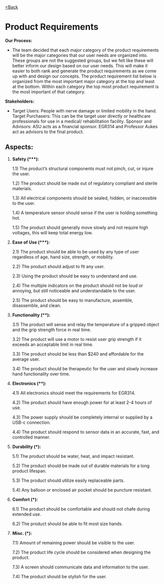[<Back](https://team-208-github-io.github.io/egr314-team208.github.io/)

# Product Requirements

**Our Process:**

* The team decided that each major category of the product requirements will  be the major categories that our user needs are organized into. These groups are not the suggested groups, but we felt like these will better inform our design based on our user needs. This will make it easier to both rank and generate the product requirements as we come up with and design our concepts. The product requirement list below is organized from the most important major category at the top and least at the bottom. Within each category the top most product requirement is the most important of that category.

**Stakeholders:**

* Target Users: People with nerve damage or limited mobility in the hand.
Target Purchasers: This can be the target user directly or healthcare professionals for use in a medical/ rehabilitation facility.
Sponsor and Advisors: ASU acts as a financial sponsor. EGR314 and Professor Aukes act as advisors to the final product.


## <a id="_u39aaa78yxfo"></a>Aspects:

1. __Safety \(\*\*\*\):__

    1\.1\) The product’s structural components must not pinch, cut, or injure the user\. 

    1\.2\) The product should be made out of regulatory compliant and sterile materials\.

    1\.3\) All electrical components should be sealed, hidden, or inaccessible to the user\.

    1\.4\) A temperature sensor should sense if the user is holding something hot\.

    1\.5\) The product should generally move slowly and not require high voltages, this will keep total energy low\.

1. __Ease of Use \(\*\*\*\):__

    2\.1\) The product should be able to be used by any type of user regardless of age, hand size, strength, or mobility\.

    2\.2\) The product should adjust to fit any user\.

    2\.3\) Using the product should be easy to understand and use\.

    2\.4\) The multiple indicators on the product should not be loud or annoying, but still noticeable and understandable to the user\.

    2\.5\) The product should be easy to manufacture, assemble, disassemble, and clean\.

1. __Functionality \(\*\*\):__

    3\.1\) The product will sense and relay the temperature of a gripped object and the grip strength force in real time\.

    3\.2\) The product will use a motor to resist user grip strength if it exceeds an acceptable limit in real time\.

    3\.3\) The product should be less than $240 and affordable for the average user\.

    3\.4\) The product should be therapeutic for the user and slowly increase hand functionality over time\.

1. __Electronics \(\*\*\):__

    4\.1\) All electronics should meet the requirements for EGR314\.

    4\.2\) The product should have enough power for at least 2\-4 hours of use\.

    4\.3\) The power supply should be completely internal or supplied by a USB\-c connection\.

    4\.4\) The product should respond to sensor data in an accurate, fast, and controlled manner\.

1. __Durability \(\*\):__

    5\.1\) The product should be water, heat, and impact resistant\.

    5\.2\) The product should be made out of durable materials for a long product lifespan\.

    5\.3\) The product should utilize easily replaceable parts\.

    5\.4\) Any balloon or enclosed air pocket should be puncture resistant\.

1. __Comfort \(\*\):__

    6\.1\) The product should be comfortable and should not chafe during extended use\.

    6\.2\) The product should be able to fit most size hands\.

1. __Misc\. \(\*\):__

    7\.1\) Amount of remaining power should be visible to the user\.

    7\.2\) The product life cycle should be considered when designing the product\.

    7\.3\) A screen should communicate data and information to the user\.

    7\.4\) The product should be stylish for the user\.
